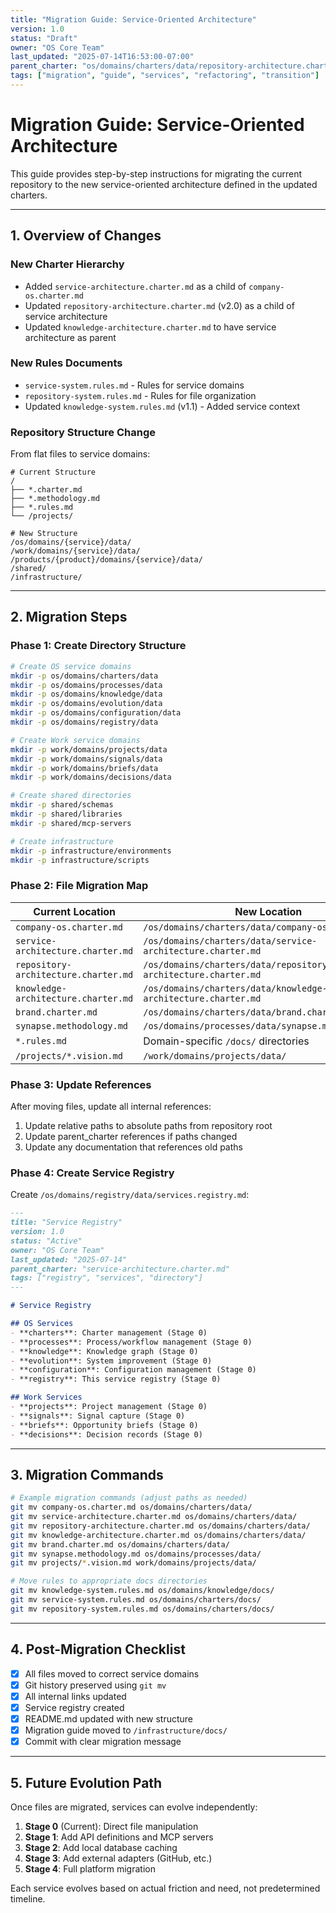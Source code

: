 ```yaml
---
title: "Migration Guide: Service-Oriented Architecture"
version: 1.0
status: "Draft"
owner: "OS Core Team"
last_updated: "2025-07-14T16:53:00-07:00"
parent_charter: "os/domains/charters/data/repository-architecture.charter.md"
tags: ["migration", "guide", "services", "refactoring", "transition"]
---
```


# **Migration Guide: Service-Oriented Architecture**

This guide provides step-by-step instructions for migrating the current repository to the new service-oriented architecture defined in the updated charters.

---

## **1. Overview of Changes**

### New Charter Hierarchy
- Added `service-architecture.charter.md` as a child of `company-os.charter.md`
- Updated `repository-architecture.charter.md` (v2.0) as a child of service architecture
- Updated `knowledge-architecture.charter.md` to have service architecture as parent

### New Rules Documents
- `service-system.rules.md` - Rules for service domains
- `repository-system.rules.md` - Rules for file organization
- Updated `knowledge-system.rules.md` (v1.1) - Added service context

### Repository Structure Change
From flat files to service domains:
```
# Current Structure
/
├── *.charter.md
├── *.methodology.md
├── *.rules.md
└── /projects/

# New Structure
/os/domains/{service}/data/
/work/domains/{service}/data/
/products/{product}/domains/{service}/data/
/shared/
/infrastructure/
```

---

## **2. Migration Steps**

### Phase 1: Create Directory Structure

```bash
# Create OS service domains
mkdir -p os/domains/charters/data
mkdir -p os/domains/processes/data
mkdir -p os/domains/knowledge/data
mkdir -p os/domains/evolution/data
mkdir -p os/domains/configuration/data
mkdir -p os/domains/registry/data

# Create Work service domains
mkdir -p work/domains/projects/data
mkdir -p work/domains/signals/data
mkdir -p work/domains/briefs/data
mkdir -p work/domains/decisions/data

# Create shared directories
mkdir -p shared/schemas
mkdir -p shared/libraries
mkdir -p shared/mcp-servers

# Create infrastructure
mkdir -p infrastructure/environments
mkdir -p infrastructure/scripts
```

### Phase 2: File Migration Map

| Current Location | New Location |
|-----------------|--------------|
| `company-os.charter.md` | `/os/domains/charters/data/company-os.charter.md` |
| `service-architecture.charter.md` | `/os/domains/charters/data/service-architecture.charter.md` |
| `repository-architecture.charter.md` | `/os/domains/charters/data/repository-architecture.charter.md` |
| `knowledge-architecture.charter.md` | `/os/domains/charters/data/knowledge-architecture.charter.md` |
| `brand.charter.md` | `/os/domains/charters/data/brand.charter.md` |
| `synapse.methodology.md` | `/os/domains/processes/data/synapse.methodology.md` |
| `*.rules.md` | Domain-specific `/docs/` directories |
| `/projects/*.vision.md` | `/work/domains/projects/data/` |

### Phase 3: Update References

After moving files, update all internal references:
1. Update relative paths to absolute paths from repository root
2. Update parent_charter references if paths changed
3. Update any documentation that references old paths

### Phase 4: Create Service Registry

Create `/os/domains/registry/data/services.registry.md`:
```markdown
---
title: "Service Registry"
version: 1.0
status: "Active"
owner: "OS Core Team"
last_updated: "2025-07-14"
parent_charter: "service-architecture.charter.md"
tags: ["registry", "services", "directory"]
---

# Service Registry

## OS Services
- **charters**: Charter management (Stage 0)
- **processes**: Process/workflow management (Stage 0)
- **knowledge**: Knowledge graph (Stage 0)
- **evolution**: System improvement (Stage 0)
- **configuration**: Configuration management (Stage 0)
- **registry**: This service registry (Stage 0)

## Work Services
- **projects**: Project management (Stage 0)
- **signals**: Signal capture (Stage 0)
- **briefs**: Opportunity briefs (Stage 0)
- **decisions**: Decision records (Stage 0)
```

---

## **3. Migration Commands**

```bash
# Example migration commands (adjust paths as needed)
git mv company-os.charter.md os/domains/charters/data/
git mv service-architecture.charter.md os/domains/charters/data/
git mv repository-architecture.charter.md os/domains/charters/data/
git mv knowledge-architecture.charter.md os/domains/charters/data/
git mv brand.charter.md os/domains/charters/data/
git mv synapse.methodology.md os/domains/processes/data/
git mv projects/*.vision.md work/domains/projects/data/

# Move rules to appropriate docs directories
git mv knowledge-system.rules.md os/domains/knowledge/docs/
git mv service-system.rules.md os/domains/charters/docs/
git mv repository-system.rules.md os/domains/charters/docs/
```

---

## **4. Post-Migration Checklist**

- [x] All files moved to correct service domains
- [x] Git history preserved using `git mv`
- [x] All internal links updated
- [x] Service registry created
- [x] README.md updated with new structure
- [x] Migration guide moved to `/infrastructure/docs/`
- [x] Commit with clear migration message

---

## **5. Future Evolution Path**

Once files are migrated, services can evolve independently:
1. **Stage 0** (Current): Direct file manipulation
2. **Stage 1**: Add API definitions and MCP servers
3. **Stage 2**: Add local database caching
4. **Stage 3**: Add external adapters (GitHub, etc.)
5. **Stage 4**: Full platform migration

Each service evolves based on actual friction and need, not predetermined timeline.
